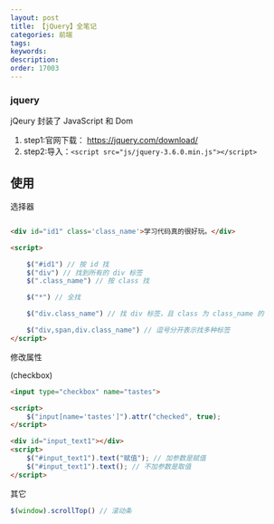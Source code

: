 ```yaml
---
layout: post
title: 【jQuery】全笔记
categories: 前端
tags:
keywords:
description:
order: 17003
---
```




### jquery

jQeury 封装了 JavaScript 和 Dom


1. step1:官网下载： https://jquery.com/download/
2. step2:导入：`<script src="js/jquery-3.6.0.min.js"></script>`


## 使用

选择器

```html

<div id="id1" class='class_name'>学习代码真的很好玩。</div>

<script>

    $("#id1") // 按 id 找
    $("div") // 找到所有的 div 标签
    $(".class_name") // 按 class 找

    $("*") // 全找

    $("div.class_name") // 找 div 标签，且 class 为 class_name 的

    $("div,span,div.class_name") // 逗号分开表示找多种标签
</script>

```


修改属性

(checkbox)
```html
<input type="checkbox" name="tastes">

<script>
    $("input[name='tastes']").attr("checked", true);
</script>
```


```html
<div id="input_text1"></div>
<script>
    $("#input_text1").text("赋值"); // 加参数是赋值
    $("#input_text1").text(); // 不加参数是取值
</script>
```

其它

```javascript
$(window).scrollTop() // 滚动条
```
